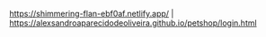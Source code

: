 https://shimmering-flan-ebf0af.netlify.app/  |  https://alexsandroaparecidodeoliveira.github.io/petshop/login.html
